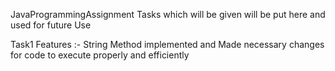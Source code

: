 JavaProgrammingAssignment
Tasks which will be given will be put here and used for future Use

Task1 Features :- String Method implemented and Made necessary changes for code to execute properly and efficiently
